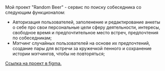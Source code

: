 Мой проект "Random Beer" - сервис по поиску собеседника со следующим функционалом:

- Авторизация пользователей, заполенение и редактирование анкеты о себе про свои персональные цели сферу деятельности, интересы, свободное время и предпочтительное место встреч, предпочтения по собеседникам;
- Мэтчинг случайных пользователей на основе их предпочтений, создание пары для встречи за кружечкой пенного и сохранение истории мэтчингов, чтобы не повторяться;

[Ссылка на проект в figma.](https://www.figma.com/file/jtcbK2gXc1bOaRGcknkFw9/Random-Beer?type=design&t=wyYirgTXEd8P8aLl-6)
